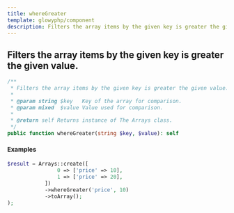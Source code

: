 ```yaml
---
title: whereGreater
template: glowyphp/component
description: Filters the array items by the given key is greater the given value.
---
```


<h2 class="font-normal text-lg">
Filters the array items by the given key is greater the given value.
</h2>

```php
/**
 * Filters the array items by the given key is greater the given value.
 *
 * @param string $key   Key of the array for comparison.
 * @param mixed  $value Value used for comparison.
 *
 * @return self Returns instance of The Arrays class.
 */
public function whereGreater(string $key, $value): self
```

#### Examples

```php
$result = Arrays::create([
                0 => ['price' => 10],
                1 => ['price' => 20],
            ])
            ->whereGreater('price', 10)
            ->toArray();
);
```
